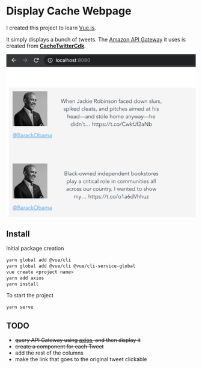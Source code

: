# Display Cache Webpage

I created this project to learn [Vue.js](https://vuejs.org/).

It simply displays a bunch of tweets. The [Amazon API Gateway](https://aws.amazon.com/api-gateway/)
it uses is created from **[CacheTwitterCdk](https://github.com/alexhnguyen/CacheTwitterCdk)**.

![sample](images/2021-02-11_1.png)

## Install

Initial package creation

```
yarn global add @vue/cli
yarn global add @vue/cli @vue/cli-service-global
vue create <project name>
yarn add axios
yarn install
```

To start the project

```
yarn serve
```

## TODO

- ~~query API Gateway using [axios](https://www.npmjs.com/package/axios), and then display it~~
- ~~create a component for each Tweet~~
- add the rest of the columns
- make the link that goes to the original tweet clickable
